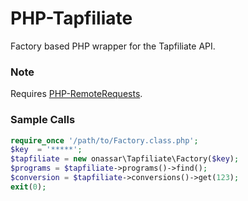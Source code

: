 # PHP-Tapfiliate
Factory based PHP wrapper for the Tapfiliate API.

### Note
Requires
[PHP-RemoteRequests](https://github.com/onassar/PHP-RemoteRequests).

### Sample Calls
``` php
require_once '/path/to/Factory.class.php';
$key  = '*****';
$tapfiliate = new onassar\Tapfiliate\Factory($key);
$programs = $tapfiliate->programs()->find();
$conversion = $tapfiliate->conversions()->get(123);
exit(0);
```
